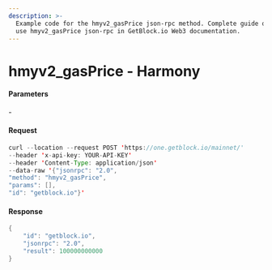 ```yaml
---
description: >-
  Example code for the hmyv2_gasPrice json-rpc method. Сomplete guide on how to
  use hmyv2_gasPrice json-rpc in GetBlock.io Web3 documentation.
---
```


# hmyv2\_gasPrice - Harmony

#### Parameters

\-

#### Request

```java
curl --location --request POST 'https://one.getblock.io/mainnet/' 
--header 'x-api-key: YOUR-API-KEY' 
--header 'Content-Type: application/json' 
--data-raw '{"jsonrpc": "2.0",
"method": "hmyv2_gasPrice",
"params": [],
"id": "getblock.io"}'
```

#### Response

```java
{
    "id": "getblock.io",
    "jsonrpc": "2.0",
    "result": 100000000000
}
```
